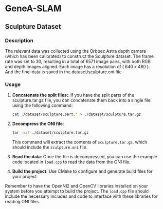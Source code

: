 # GeneA-SLAM

## Sculpture Dataset

### Description
The relevant data was collected using the Orbbec Astra depth camera (which has been calibrated) to construct the Sculpture dataset. The frame rate was set to 30, resulting in a total of 6571 image pairs, with both RGB and depth images aligned. Each image has a resolution of ( 640 x 480 ). And the final data is saved in the dataset/sculpture.oni file

### Usage
1. **Concatenate the split files:**:
   If you have the split parts of the sculpture.tar.gz file, you can concatenate them back into a single file using the following command:
   ```bash
   cat ./dataset/sculpture.part.* > ./dataset/sculpture.tar.gz
   ```
1. **Decompress the ONI file**:
   ```bash
   tar -xzf ./dataset/sculpture.tar.gz
   ```
   This command will extract the contents of `sculpture.tar.gz`, which should include the `sculpture.oni` file.

2. **Read the data**:
   Once the file is decompressed, you can use the example code located in `load.cpp` to read the data from the ONI file.

3. **Build the project**:
   Use CMake to configure and generate build files for your project.

Remember to have the OpenNI2 and OpenCV libraries installed on your system before you attempt to build the project. The `load.cpp` file should include the necessary includes and code to interface with these libraries for reading ONI files.
